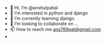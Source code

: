 - 👋 Hi, I’m @anshulpatial
- 👀 I’m interested in python and django 
- 🌱 I’m currently learning django.
- 💞️ I’m looking to collaborate on ...
- 📫 How to reach me ans769pat@gmail.com
- 

<!---
anshulpatial/anshulpatial is a ✨ special ✨ repository because its `README.md` (this file) appears on your GitHub profile.
You can click the Preview link to take a look at your changes.
--->

